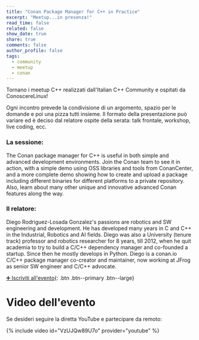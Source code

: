 ```yaml
---
title: "Conan Package Manager for C++ in Practice"
excerpt: "Meetup...in presenza!"
read_time: false
related: false
show_date: true
share: true
comments: false
author_profile: false
tags:
  - community
  - meetup
  - conan
---
```


Tornano i meetup C++ realizzati dall'Italian C++ Community e ospitati da ConoscereLinux!

Ogni incontro prevede la condivisione di un argomento, spazio per le domande e poi una pizza tutti insieme.
Il formato della presentazione può variare ed è deciso dal relatore ospite della serata: talk frontale, workshop, live coding, ecc.

### La sessione:

The Conan package manager for C++ is useful in both simple and advanced development environments. Join the Conan team to see it in action, with a simple demo using OSS libraries and tools from ConanCenter, and a more complete demo showing how to create and upload a package including different binaries for different platforms to a private repository. Also, learn about many other unique and innovative advanced Conan features along the way.

### Il relatore:

Diego Rodriguez-Losada Gonzalez's passions are robotics and SW engineering and development. He has developed many years in C and C++ in the Industrial, Robotics and AI fields. Diego was also a University (tenure track) professor and robotics researcher for 8 years, till 2012, when he quit academia to try to build a C/C++ dependency manager and co-founded a startup. Since then he mostly develops in Python. Diego is a conan.io C/C++ package manager co-creator and maintainer, now working at JFrog as senior SW engineer and C/C++ advocate.

[➕ Iscriviti all'evento](#https://conoscerelinux.org/courses/meetupcpp_1021/){: .btn .btn--primary .btn--large}

# Video dell'evento

Se desideri seguire la diretta YouTube e partecipare da remoto:

{% include video id="VzUJQw89U7o" provider="youtube" %}
